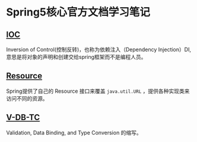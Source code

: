 # Spring5核心官方文档学习笔记

## [IOC](./IOC.md)
Inversion of Control(控制反转)，也称为依赖注入（Dependency Injection）DI,意思是将对象的声明和创建交给spring框架而不是编程人员。

## [Resource](./Resource.md)
Spring提供了自己的 Resource 接口来覆盖 `java.util.URL` ，提供各种实现类来访问不同的资源。

## [V-DB-TC](./V-DB-TC.md)
Validation, Data Binding, and Type Conversion 的缩写。